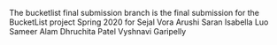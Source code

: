 The bucketlist final submission branch is the final submission for the BucketList project Spring 2020 for
Sejal Vora
Arushi Saran
Isabella Luo
Sameer Alam
Dhruchita Patel
Vyshnavi Garipelly

